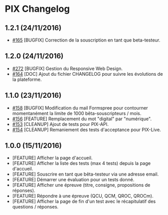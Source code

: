 # PIX Changelog

## 1.2.1 (24/11/2016)

- [#165](https://github.com/sgmap/pix-live/pull/165) [BUGFIX] Correction de la souscription en tant que beta-testeur.

## 1.2.0 (24/11/2016)

- [#272](https://github.com/sgmap/pix-live/pull/272) [BUGFIX] Gestion du Responsive Web Design.
- [#164](https://github.com/sgmap/pix-live/pull/164) [DOC] Ajout du fichier CHANGELOG pour suivre les évolutions de la plateforme.

## 1.1.0 (23/11/2016)

- [#158](https://github.com/sgmap/pix-live/pull/158) [BUGFIX] Modification du mail Formspree pour contourner momentanément la limite de 1000 bêta-souscripteurs / mois.
- [#156](https://github.com/sgmap/pix-live/pull/156) [FEATURE] Remplacement du mot "digital" par "numérique". 
- [#153](https://github.com/sgmap/pix-live/pull/153) [CLEANUP] Ajout de tests pour PIX-API.
- [#154](https://github.com/sgmap/pix-live/pull/154) [CLEANUP] Remaniement des tests d'acceptance pour PIX-Live.

## 1.0.0 (15/11/2016)

- [FEATURE] Afficher la page d'accueil.
- [FEATURE] Afficher la liste des tests (max 4 tests) depuis la page d'accueil. 
- [FEATURE] Souscrire en tant que bêta-testeur via une adresse email.
- [FEATURE] Démarrer une évaluation pour un tests donné.
- [FEATURE] Afficher une épreuve (titre, consigne, propositions de réponses).
- [FEATURE] Répondre à une épreuve (QCU, QCM, QROC, QROCm).
- [FEATURE] Afficher la page de fin d'un test avec le récapitulatif des questions / réponses.
